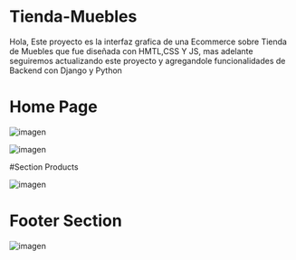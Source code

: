 # Tienda-Muebles
Hola, Este proyecto es la interfaz grafica de una Ecommerce sobre Tienda de Muebles que fue diseñada con HMTL,CSS Y JS, mas adelante seguiremos actualizando este proyecto y agregandole funcionalidades de Backend con Django y Python


# Home Page

![imagen](https://user-images.githubusercontent.com/90260089/197675306-3f74fcf1-a390-40cd-8c14-428bfbf4f395.png)

![imagen](https://user-images.githubusercontent.com/90260089/197675481-40a5a572-432f-45f2-864d-595097535d9a.png)

#Section Products

![imagen](https://user-images.githubusercontent.com/90260089/197675588-9f673a8e-9c25-49a6-a6b0-d5f1333e4ed8.png)

# Footer Section

![imagen](https://user-images.githubusercontent.com/90260089/197675702-5bff430b-001e-45fa-bcb1-9f871418c150.png)

